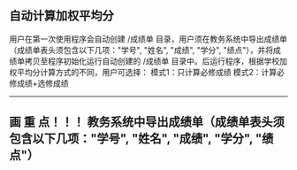 自动计算加权平均分
-------------------------------------------------------------------------------
用户在第一次使用程序会自动创建 /成绩单 目录，用户须在教务系统中导出成绩单
（成绩单表头须包含以下几项："学号", "姓名", "成绩", "学分", "绩点"），并将成绩单拷贝至程序初始化运行自动创建的 /成绩单 目录中。后运行程序，根据学校加权平均分计算方式的不同，用户可选择：
  模式1：只计算必修成绩
  模式2：计算必修成绩+选修成绩
  
  
  
-------------------------------------------------------------------------------
画 重 点！！！
教务系统中导出成绩单（成绩单表头须包含以下几项："学号", "姓名", "成绩", "学分", "绩点"）
-------------------------------------------------------------------------------
